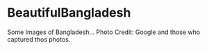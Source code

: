 # BeautifulBangladesh
Some Images of Bangladesh...
Photo Credit: Google and those who captured thos photos.

